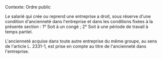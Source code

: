 Contexte: Ordre public

Le salarié qui crée ou reprend une entreprise a droit, sous réserve d'une condition d'ancienneté dans l'entreprise et dans les conditions fixées à la présente section : 1° Soit à un congé ; 2° Soit à une période de travail à temps partiel.

L'ancienneté acquise dans toute autre entreprise du même groupe, au sens de l'article L. 2331-1, est prise en compte au titre de l'ancienneté dans l'entreprise.